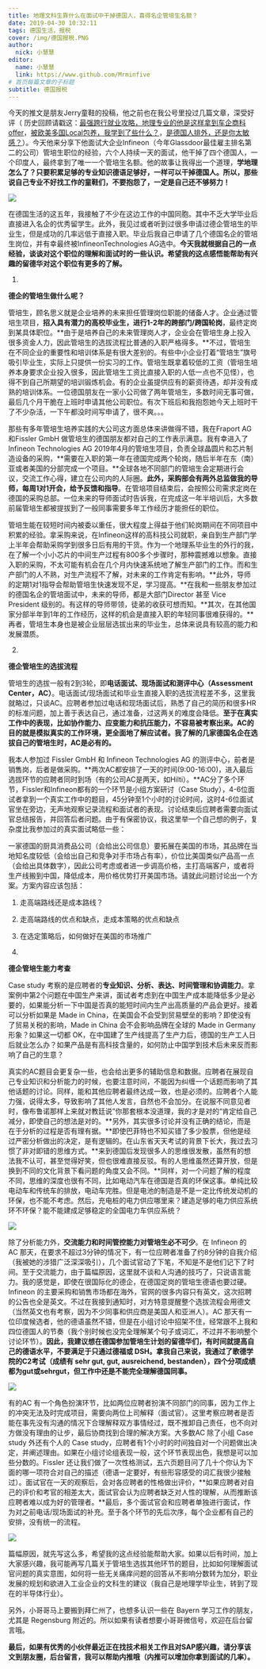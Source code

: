 ```yaml
---
title: 地理文科生靠什么在面试中干掉德国人，喜得名企管培生名额？
date: 2019-04-30 10:32:11
tags: 德国生活，报税
cover: /img/德国报税.PNG
author: 
  nick: 小慧慧
editor:
  name: 小慧慧
  link: https://www.github.com/Mrminfive
# 首页每篇文章的子标题
subtitle: 德国报税
---
```


今天的推文是朋友Jerry童鞋的投稿，他之前也在我公号里投过几篇文章，深受好评（ 历史回顾请戳这：[最强跨行就业攻略，地理专业的他是这样拿到车企商科offer](http://mp.weixin.qq.com/s?__biz=MzI0OTE4MTY1Ng==&mid=2649563311&idx=1&sn=dac53900b278ef1b64d601289217197f&chksm=f18ce418c6fb6d0e957a95d64af862f41783606af6b891999d13ed0ddbb33f270a5fce923da4&scene=21#wechat_redirect)，[被欧美多国Local包养，我学到了些什么？](http://mp.weixin.qq.com/s?__biz=MzI0OTE4MTY1Ng==&mid=2649564143&idx=1&sn=d967b3e9df0a9e14c1e07eb4cd9d9a38&chksm=f18ce758c6fb6e4ef6e21376d9bc6fe041ac41f193ac6e2ee0460fab221ba54fa6202936c322&scene=21#wechat_redirect)，[是德国人排外，还是你太敏感？](http://mp.weixin.qq.com/s?__biz=MzI0OTE4MTY1Ng==&mid=2649564193&idx=1&sn=7aef39c3b51e1206e3131f5066a79348&chksm=f18ce096c6fb69801c91da03eebb125a11287b87d4acd7f4a34782ff04673da03ac1b5631c1a&scene=21#wechat_redirect)）。今天他来分享下他面试大企业Infineon（今年Glassdoor最佳雇主排名第二的公司）管培生职位的经验，六个人持续一天的面试，他干掉了四个德国人，一个印度人，最终拿到了唯一一个管培生名额。他的故事让我得出一个道理，**学地理怎么了？只要积累足够的专业知识德语足够好，一样可以干掉德国人。所以，那些说自己专业不好找工作的童鞋们，不要抱怨了，一定是自己还不够努力！**

  

![](https://mmbiz.qpic.cn/mmbiz_png/rW3MWnUicJ7cicGnOgEBdiaYHdVoXuw9m9jnGO5NuicAdGJQVp1ibNbGKC0tD32hzteG19vYyZUcPcibYEwfCm1Qj2UQ/640?wx_fmt=png)

  

  

在德国生活的这五年，我接触了不少在这边工作的中国同胞。其中不乏大学毕业后直接进入名企的优秀留学生。此外，我见过或者听到过很多申请过德企管培生的毕业生，但是成功的几率远低于直接入职。毕业后我自己申请了几个德国名企的管培生岗位，并有幸最终被InfineonTechnologies AG选中。**今天我就根据自己的一点经验，谈谈对这个职位的理解和面试时的一些认识。希望我的这点感悟能帮助有兴趣的留德华对这个职位有更多的了解。**

1.

**德企的管培生做什么呢？**

  

管培生，顾名思义就是企业培养的未来担任管理岗位职能的储备人才。企业通过管培生项目，**招入具有潜力的高校毕业生，进行1-2年的跨部门/跨国轮岗**，最终定岗到某具体职位。**由于是培养自己的未来管理岗人才，企业会在管培生身上投入很多资金人力，因此管培生的选拔流程比普通的入职严格得多。**不过，管培生在不同企业的重要性和培训体系是有很大差别的。有些中小企业打着“管培生”旗号吸引毕业生，实际上只提供一份实习的工作。管培生既拿着较低的工资（管培生培养本身要求企业投入很多，因此管培生工资比直接入职的人低一点也不见怪），也得不到自己所期望的培训锻炼机会。有的企业虽提供应有的薪资待遇，却并没有成熟的培训体系。一位德国朋友在一家小公司做了两年管培生，多数时间无事可做，最后几个月干脆在上班时申请其他公司职位。有次下班后和我抱怨她今天上班时干了不少杂活，一下午都没时间写申请了，很不爽。。。

  

那些有多年管培生培养实践的大公司这方面总体来讲做得不错，我在Fraport AG 和Fissler GmbH 做管培生的德国朋友都对自己的工作表示满意。我有幸进入了 Infineon Technologies AG 2019年4月的管培生项目，负责全球晶圆片和芯片制造设备的采购，**需要在入职的第一年在德国完成两个轮岗，随后半年在东（南）亚或者美国的分部完成一个项目。**全球各地不同部门的管培生会定期进行会议，交流工作心得，建立在公司内的人际圈。**此外，采购部会有两外总监做我的导师，每周1对1开会，给予反馈和指导**。在管培项目结束后，会按照公司需求定岗在德国的采购总部。一位未来的导师面试时告诉我，在完成这一年半培训后，大多数前届管培生都被提拔到了一般同事需要多年工作经历才能担任的职位。

管培生能在较短时间内被委以重任，很大程度上得益于他们轮岗期间在不同项目中积累的经验。拿采购来说，在Infineon这样的高科技公司就职，亲自到生产部门学上半年会帮助采购学到很多日后有用的干货。作为一个地理系毕业生的外行的我，在了解一个小小芯片的中间生产过程有800多个步骤时，那种震撼难以想象。直接入职的采购，不太可能有机会在几个月内快速系统地了解生产部门的工作。而和生产部门的人不熟，对生产流程不了解，对未来的工作肯定有影响。**此外，导师的定期1对1指导会帮助管培生快速发现不足，学习提高。**在我和一些朋友参加过的德国名企的管培面试中，未来的导师，都是大部门Director 甚至 Vice President 级别的。有这样的导师带领，徒弟的收获可想而知。**其次，在其他国家分部半年到1年的工作经历，这样的机会是直接入职的年轻同事很难获得的。**再者，管培生本身也是被企业层层选拔出来的毕业生，总体来说具有较高的能力和发展潜质。

2.

**德企管培生的选拔流程**

  

管培生的选拔一般有2到3轮，即**电话面试、现场面试和测评中心（Assessment Center，AC）**。电话面试/现场面试和毕业生直接入职的选拔流程差不多，这里我就略过，只谈AC。应聘者参加过电话和现场面试后，熟悉了自己的简历和很多HR的标准问题，加上善于表达自己，通过准备，过这两关的难度会降低。**至于在真实工作中的表现，比如协作能力、应变能力和抗压能力，不容易被考察出来。AC的目的就是模拟真实的工作环境，更全面地了解应试者。我了解的几家德国名企在选拔自己的管培生时，AC是必有的。**

我本人参加过 Fissler GmbH 和 Infineon Technologies AG 的测评中心，前者是销售岗，后者是做采购。**两次AC都安排了一天的时间(9:00-16:00)，进入最后选拔环节的应聘者同时到场（有的公司AC是两天，如Hilti）。**AC分了多个环节，Fissler和Infineon都有的一个环节是小组方案研讨（Case Study），4-6位面试者拿到一个真实工作中的题目，45分钟至1个小时的讨论时间，这时4-6位面试官坐在旁边，无声地观察记录流程和面试者的表现。讨论结束后应聘者需要向面试官总结报告，并回答后者问题。由于有保密协议，我这里举一个自己想的例子，复杂度比我参加过的真实面试略低一些：

一家德国的厨具消费品公司（会给出公司信息）要拓展在美国的市场，其品牌在当地知名度较低（会给出自己和竞争对手市场占有率），价位比美国类似产品高一点（会给出具体数字），因此公司考虑或者进一步调高价格，主打高端客户，或者将生产线搬到中国，降低成本，用价格优势打开美国市场。请就此问题讨论出一个方案。方案内容应该包括：

1.  走高端路线还是成本路线？
    
2.  走高端路线的优点和缺点，走成本策略的优点和缺点
    
3.  在选定策略后，如何做好在美国的市场推广
    

  

3.

**德企管培生能力考查**

Case study 考察的是应聘者的**专业知识、分析、表达、时间管理和协调能力**。拿案例中第2个问题在中国生产来讲，面试者考虑到在中国生产成本能降低多少是必要的，如果能分析一下中国是否真的能短时间内生产出高质量的产品会更好。接着可以分析如果是 Made in China，在美国会不会受到贸易壁垒的影响？即使没有了贸易关税的影响，Made in China 会不会影响品牌在全球的 Made in Germany 形象？如果这一切都 OK，在中国建了生产线提高了生产力后，德国的生产工人日后就业怎么办？如果产品是有高科技含量的，如何防止中国学到技术后未来反而影响了自己的生意？

真实的AC题目会更复杂一些，也会给出更多的辅助信息和数据。应聘者在展现自己专业知识和分析能力的时候，也要注意时间，不能因为纠缠一个话题而影响了其他话题的讨论。同样，能和其他应聘者最终达成一致，也是必须的。应聘者个人能力强，说得太多，导致影响了其他人发言，自然也不会加分。在说服不同意见者时，像布鲁诺那样上来就对教廷说”你那套根本没道理，我的才是对的“肯定给自己减分，即使自己的想法是对的。**另外，其实很多讨论并没有正确的结论，而是在于分析的过程是否有理有据。**即使巴菲特也不知买错了多少股票，但他是经过严密分析做出的决定，是有逻辑的。在山东省天天考试的背景下长大，我过去习惯了非对即错的思维方式。**来到德国后发现很多人的思维很发散，虽然有的想法我不认可，甚至觉得好笑，但也很难直接反驳。有的人思维虽然还算开放，但是换到不同的文化背景下看问题的角度又会不同。**同样，对一个问题了解的程度不同，思维的深度也很有不同，比如电动汽车在德国是否真的环保这事。单纯比较电动车和传统车的排放，电动车完胜。但是电池的制造是不是一定比传统发动机的环保，也不能不考虑。然后，充电桩的电力供应哪里来？建造足够的电力供应系统环不环保？能不能建成足够稳定的全国电力车供应系统？

  

![](https://mmbiz.qpic.cn/mmbiz_jpg/rW3MWnUicJ7fQ2exHoW4WCh8PiaxmC7r6gwoeE1kCuVjvtQ4ib3mjKYRia9pw8DWmTDibJ8KAXEF2yb59rq4ic4ukiamA/640?wx_fmt=jpeg)

  

除了分析能力外，**交流能力和时间管控能力对管培生必不可少**。在 Infineon 的 AC 那天，在要求不超过3分钟的情况下，有一位应聘者准备了约8分钟的自我介绍（我被她的涉猎广泛深深吸引），几个面试官动了下笔，不知是不是他们记下了时间。至于交流能力，由于篇幅原因，这里就不谈和人沟通的技巧了，只说语言能力。我的感觉是，即使在很国际化的德企，在德国定岗的管培生德语也要过硬。Infineon 的主要采购和销售市场都在海外，官网的很多内容只有英文，这次招聘的公告也全是英文。不过在我接到通知时，对方特意提醒整个选拔流程会用德文（当然英文也有考察，因为不少同事和供应商是美国人和亚洲人）。AC 那天有一位印度候选者，他的德语虽然不错，但是在小组讨论中招架不住，经常跟不上我和四位德国人的节奏（我个别时候也没完全理解某个句子或词汇，不过并不影响整个讨论环节）。**因此，我建议想在德国参加管培生计划的留德华们，有时间就提高自己的德语水平，不要满足于只通过德福或 DSH。拿我自己来说，我通过了歌德学院的C2考试（成绩有 sehr gut, gut, ausreichend, bestanden），四个分项成绩都为gut或sehrgut，但工作中还是不能完全理解德国同事。**

  

![](https://mmbiz.qpic.cn/mmbiz_jpg/rW3MWnUicJ7fQ2exHoW4WCh8PiaxmC7r6gqcr06Q01WKjmdF2M4soyoI738ric4yvq8RIXtx4gCSHe0wPe0bQq2yQ/640?wx_fmt=jpeg)

有的AC 有一个角色扮演环节，比如两位应聘者扮演不同部门的同事，因为工作上的冲突无法及时完成项目，需要向两位上司解释（面试官）。这里考察应聘者是否能在事先没有沟通的情况下合理解释双方事情经过，既不推卸自己责任，也不向对方做没有理由的让步，最后协商找到合理的解决方案。大多数AC 除了小组 Case study 外还有个人的 Case study，应聘者有1个小时的时间独自对一个问题做出决定，并阐述理由。如果在小组讨论组表现一般，这个环节表现出色，我想是可以加些分数的。Fissler 还让我们做了一次性格测试，五六页题目问了几十个你认为下面的哪一项符合对自己的描述（德语一定要好，有些形容感受的词汇我很少接触过）。面试官在一天的观察后，会对各应聘者的性格做出评价，**如果应聘者对自己的评价和考官的相差太大，面试官会认为应聘者缺乏对人性的理解，从而推断该应聘者难以成为好的管理者。**最后，多个面试官会和应聘者单独进行面试，作为对之前电话/现场面试的补充。至于各个环节的先后次序，每个企业都有自己的安排，没有统一的流程。

  

![](https://mmbiz.qpic.cn/mmbiz_jpg/rW3MWnUicJ7fQ2exHoW4WCh8PiaxmC7r6gib72IDkbuazBqFYkHN6G5AbxOAFovScFIBmYSJIgnglAYibfKTVZtmOA/640?wx_fmt=jpeg)

篇幅原因，就先写这么多，希望我的这点经验能帮助大家。如果以后有时间，加上大家感兴趣，我可能再写几篇关于管培生选拔其他环节的题目，比如如何理解面试官问题的真实意图，如何将一些无关痛痒问题的回答从不影响分数转为加分，职业发展的规划和欲进入工业企业的文科生的建议（我自己是地理学毕业生，转到了现在的半导体行业）。

  

另外，小哥哥马上要搬到拜仁州了，也想多认识一些在 Bayern 学习工作的朋友，尤其是 Regensburg 附近的。所以如果有读者想要小哥哥微信号，欢迎在后台留言哦。  

  

**最后，如果有优秀的小伙伴最近正在找技术相关工作且对SAP感兴趣，请分享该文到朋友圈，后台留言，我可以帮助内推哦（内推可以增加你拿到面试的几率）。**